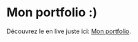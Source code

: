 # Mon portfolio :)

Découvrez le en live juste ici: [Mon portfolio](https://huor97.github.io/portfolio-rouh/).
